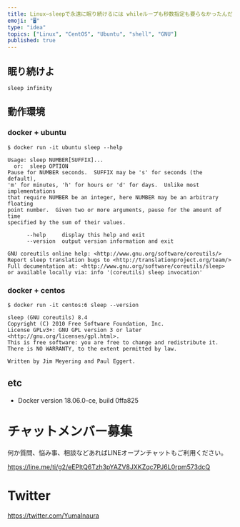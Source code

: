 ```yaml
---
title: Linux—sleepで永遠に眠り続けるには whileループも秒数指定も要らなかったんだ
emoji: "🖥"
type: "idea"
topics: ["Linux", "CentOS", "Ubuntu", "shell", "GNU"]
published: true
---
```


## 眠り続けよ

```
sleep infinity
```

## 動作環境

### docker + ubuntu 

```
$ docker run -it ubuntu sleep --help

Usage: sleep NUMBER[SUFFIX]...
  or:  sleep OPTION
Pause for NUMBER seconds.  SUFFIX may be 's' for seconds (the default),
'm' for minutes, 'h' for hours or 'd' for days.  Unlike most implementations
that require NUMBER be an integer, here NUMBER may be an arbitrary floating
point number.  Given two or more arguments, pause for the amount of time
specified by the sum of their values.

      --help     display this help and exit
      --version  output version information and exit

GNU coreutils online help: <http://www.gnu.org/software/coreutils/>
Report sleep translation bugs to <http://translationproject.org/team/>
Full documentation at: <http://www.gnu.org/software/coreutils/sleep>
or available locally via: info '(coreutils) sleep invocation'
```

### docker + centos 

```
$ docker run -it centos:6 sleep --version

sleep (GNU coreutils) 8.4
Copyright (C) 2010 Free Software Foundation, Inc.
License GPLv3+: GNU GPL version 3 or later <http://gnu.org/licenses/gpl.html>.
This is free software: you are free to change and redistribute it.
There is NO WARRANTY, to the extent permitted by law.

Written by Jim Meyering and Paul Eggert.
```

## etc

- Docker version 18.06.0-ce, build 0ffa825









<!-- Update From Qiita API -->

# チャットメンバー募集


何か質問、悩み事、相談などあればLINEオープンチャットもご利用ください。

https://line.me/ti/g2/eEPltQ6Tzh3pYAZV8JXKZqc7PJ6L0rpm573dcQ





# Twitter


https://twitter.com/YumaInaura


<!-- Update From Qiita API -->


